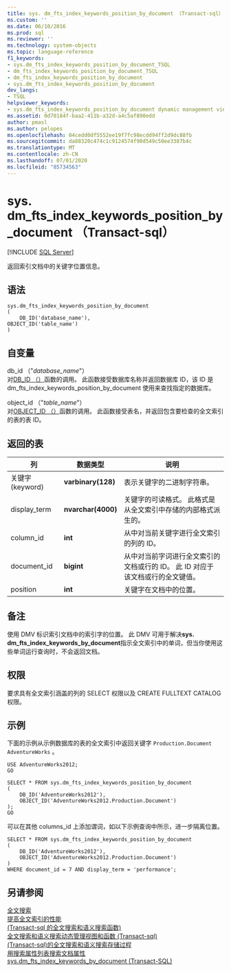 ```yaml
---
title: sys. dm_fts_index_keywords_position_by_document （Transact-sql） |Microsoft Docs
ms.custom: ''
ms.date: 06/10/2016
ms.prod: sql
ms.reviewer: ''
ms.technology: system-objects
ms.topic: language-reference
f1_keywords:
- sys.dm_fts_index_keywords_position_by_document_TSQL
- dm_fts_index_keywords_position_by_document_TSQL
- dm_fts_index_keywords_position_by_document
- sys.dm_fts_index_keywords_position_by_document
dev_langs:
- TSQL
helpviewer_keywords:
- sys.dm_fts_index_keywords_position_by_document dynamic management view
ms.assetid: 0d70184f-baa2-411b-a32d-a4c5af890edd
author: pmasl
ms.author: pelopes
ms.openlocfilehash: 04cedd0df5552ee19f7fc98ecdd94ff2d9dc88fb
ms.sourcegitcommit: da88320c474c1c9124574f90d549c50ee3387b4c
ms.translationtype: MT
ms.contentlocale: zh-CN
ms.lasthandoff: 07/01/2020
ms.locfileid: "85734563"
---
```

# <a name="sysdm_fts_index_keywords_position_by_document-transact-sql"></a>sys. dm_fts_index_keywords_position_by_document （Transact-sql）
[!INCLUDE [SQL Server](../../includes/applies-to-version/sqlserver.md)]

  返回索引文档中的关键字位置信息。  
  
## <a name="syntax"></a>语法  
  
```  
sys.dm_fts_index_keywords_position_by_document  
(   
    DB_ID('database_name'),   
OBJECT_ID('table_name')   
)  
```  
  
## <a name="arguments"></a>自变量  
 db_id （"*database_name*"）  
 对[DB_ID （）](../../t-sql/functions/db-id-transact-sql.md)函数的调用。 此函数接受数据库名称并返回数据库 ID，该 ID 是 dm_fts_index_keywords_position_by_document 使用来查找指定的数据库。  
  
 object_id （"*table_name*"）  
 对[OBJECT_ID （）](../../t-sql/functions/object-id-transact-sql.md)函数的调用。 此函数接受表名，并返回包含要检查的全文索引的表的表 ID。  
  
## <a name="table-returned"></a>返回的表  
  
|列|数据类型|说明|  
|------------|---------------|-----------------|  
|关键字 (keyword)|**varbinary(128)**|表示关键字的二进制字符串。|  
|display_term|**nvarchar(4000)**|关键字的可读格式。 此格式是从全文索引中存储的内部格式派生的。|  
|column_id|**int**|从中对当前关键字进行全文索引的列的 ID。|  
|document_id|**bigint**|从中对当前字词进行全文索引的文档或行的 ID。 此 ID 对应于该文档或行的全文键值。|  
|position|**int**|关键字在文档中的位置。|  
  
## <a name="remarks"></a>备注  
 使用 DMV 标识索引文档中的索引字的位置。 此 DMV 可用于解决**sys. dm_fts_index_keywords_by_document**指示全文索引中的单词，但当你使用这些单词运行查询时，不会返回文档。  
  
## <a name="permissions"></a>权限  
 要求具有全文索引涵盖的列的 SELECT 权限以及 CREATE FULLTEXT CATALOG 权限。  
  
## <a name="examples"></a>示例  
 下面的示例从示例数据库的表的全文索引中返回关键字 `Production.Document` `AdventureWorks` 。  
  
```  
USE AdventureWorks2012;  
GO   
  
SELECT * FROM sys.dm_fts_index_keywords_position_by_document  
(   
    DB_ID('AdventureWorks2012'),  
    OBJECT_ID('AdventureWorks2012.Production.Document')   
);   
GO  
```  
  
 可以在其他 columns_id 上添加谓词，如以下示例查询中所示，进一步隔离位置。  
  
```  
SELECT * FROM sys.dm_fts_index_keywords_position_by_document  
(   
    DB_ID('AdventureWorks2012'),  
    OBJECT_ID('AdventureWorks2012.Production.Document')   
)  
WHERE document_id = 7 AND display_term = 'performance';  
```  
  
## <a name="see-also"></a>另请参阅  
 [全文搜索](../../relational-databases/search/full-text-search.md)   
 [提高全文索引的性能](../../relational-databases/search/improve-the-performance-of-full-text-indexes.md)   
 [&#40;Transact-sql 的全文搜索和语义搜索函数&#41;](../../relational-databases/system-functions/full-text-search-and-semantic-search-functions-transact-sql.md)   
 [全文搜索和语义搜索动态管理视图和函数 &#40;Transact-sql&#41;](../../relational-databases/system-dynamic-management-views/full-text-and-semantic-search-dynamic-management-views-functions.md)   
 [&#40;Transact-sql&#41;的全文搜索和语义搜索存储过程](../../relational-databases/system-stored-procedures/full-text-search-and-semantic-search-stored-procedures-transact-sql.md)   
 [用搜索属性列表搜索文档属性](../../relational-databases/search/search-document-properties-with-search-property-lists.md)   
 [sys.dm_fts_index_keywords_by_document (Transact-SQL)](../../relational-databases/system-dynamic-management-views/sys-dm-fts-index-keywords-by-document-transact-sql.md)  
  
  
